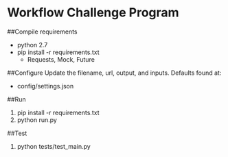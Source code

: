 # Workflow Challenge Program



##Compile requirements
  * python 2.7
  * pip install -r requirements.txt
    * Requests, Mock, Future

##Configure
  Update the filename, url, output, and inputs.
  Defaults found at:
  * config/settings.json

##Run
  1. pip install -r requirements.txt
  2. python run.py

##Test
  1. python tests/test_main.py
